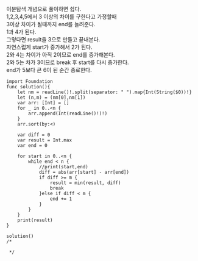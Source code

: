 이분탐색 개념으로 풀이하면 쉽다.   
1,2,3,4,5에서 3 이상의 차이를 구한다고 가정할때   
3이상 차이가 될때까지 end를 늘려준다.   
1과 4가 된다.   
그렇다면 result을 3으로 만들고 끝내본다.   
자연스럽게 start가 증가해서 2가 된다.   
2와 4는 차이가 아직 2이므로 end를 증가해본다.   
2와 5는 차가 3이므로 break 후 start를 다시 증가한다.   
end가 5보다 큰 6이 된 순간 종료한다.   

```
import Foundation
func solution(){
    let nm = readLine()!.split(separator: " ").map{Int(String($0))!}
    let (n,m) = (nm[0],nm[1])
    var arr: [Int] = []
    for _ in 0..<n {
        arr.append(Int(readLine()!)!)
    }
    arr.sort(by:<)
    
    var diff = 0
    var result = Int.max
    var end = 0
    
    for start in 0..<n {
        while end < n {
            //print(start,end)
            diff = abs(arr[start] - arr[end])
            if diff >= m {
                result = min(result, diff)
                break
            }else if diff < m {
                end += 1
            }
        }
    }
    print(result)
}

solution()
/*
 
 */


```
